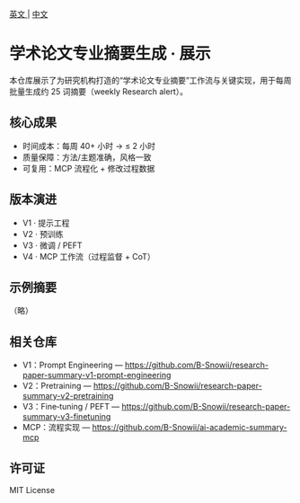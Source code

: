 ﻿[ 英文 ](README.md) | [ 中文 ](README.zh-CN.md)

# 学术论文专业摘要生成 · 展示

本仓库展示了为研究机构打造的“学术论文专业摘要”工作流与关键实现，用于每周批量生成约 25 词摘要（weekly Research alert）。

## 核心成果
- 时间成本：每周 40+ 小时 → ≤ 2 小时
- 质量保障：方法/主题准确，风格一致
- 可复用：MCP 流程化 + 修改过程数据

## 版本演进
- V1 · 提示工程
- V2 · 预训练
- V3 · 微调 / PEFT
- V4 · MCP 工作流（过程监督 + CoT）

## 示例摘要
（略）

## 相关仓库
- V1：Prompt Engineering — https://github.com/B-Snowii/research-paper-summary-v1-prompt-engineering
- V2：Pretraining — https://github.com/B-Snowii/research-paper-summary-v2-pretraining
- V3：Fine‑tuning / PEFT — https://github.com/B-Snowii/research-paper-summary-v3-finetuning
- MCP：流程实现 — https://github.com/B-Snowii/ai-academic-summary-mcp

## 许可证
MIT License
